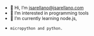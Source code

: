 - 👋 Hi, I’m jsarellano@jsarellano.com
- 👀 I’m interested in programming tools
- 🌱 I’m currently learning node.js,
-     micropython and python.

<!---
jsarellano/jsarellano is a ✨ special ✨ repository because its `README.md` (this file) appears on your GitHub profile.
You can click the Preview link to take a look at your changes.
--->
